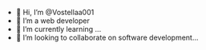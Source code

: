 - 👋 Hi, I’m @Vostellaa001
- 👀 I’m a web developer
- 🌱 I’m currently learning ...
- 💞️ I’m looking to collaborate on software development...

<!---
Vostellaa001/Vostellaa001 is a ✨ special ✨ repository because its `README.md` (this file) appears on your GitHub profile.
You can click the Preview link to take a look at your changes.
--->

